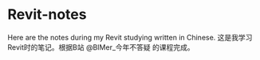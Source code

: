 # Revit-notes
Here are the notes during my Revit studying written in Chinese. 
这是我学习Revit时的笔记。根据B站 @BIMer_今年不答疑 的课程完成。
